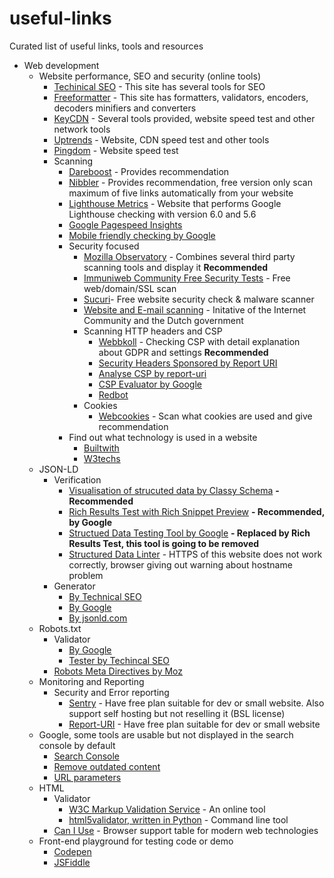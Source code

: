 # useful-links
Curated list of useful links, tools and resources

- Web development
  - Website performance, SEO and security (online tools)
    - [Techinical SEO](https://technicalseo.com/tools) - This site has several tools for SEO
    - [Freeformatter](https://www.freeformatter.com/) - This site has formatters, validators, encoders, decoders minifiers and converters
    - [KeyCDN](https://tools.keycdn.com/) - Several tools provided, website speed test and other network tools
    - [Uptrends](https://www.uptrends.com/tools) - Website, CDN speed test and other tools
    - [Pingdom](https://tools.pingdom.com) - Website speed test
    - Scanning
      - [Dareboost](https://www.dareboost.com) - Provides recommendation
      - [Nibbler](https://nibbler.silktide.com) - Provides recommendation, free version only scan maximum of five links automatically from your website
      - [Lighthouse Metrics](https://lighthouse-metrics.com) - Website that performs Google Lighthouse checking with version 6.0 and 5.6
      - [Google Pagespeed Insights](https://developers.google.com/speed/pagespeed/insights/)
      - [Mobile friendly checking by Google](https://search.google.com/test/mobile-friendly)
      - Security focused
        - [Mozilla Observatory](https://observatory.mozilla.org/) - Combines several third party scanning tools and display it **Recommended**
        - [Immuniweb Community Free Security Tests](https://www.immuniweb.com/free/) - Free web/domain/SSL scan
        - [Sucuri](https://sitecheck.sucuri.net/)- Free website security check & malware scanner
        - [Website and E-mail scanning](https://internet.nl/) - Initative of the Internet Community and the Dutch government
        - Scanning HTTP headers and CSP
          - [Webbkoll](https://webbkoll.dataskydd.net/) - Checking CSP with detail explanation about GDPR and settings **Recommended**
          - [Security Headers Sponsored by Report URI](https://securityheaders.com/)
          - [Analyse CSP by report-uri](https://report-uri.com/home/analyse)
          - [CSP Evaluator by Google](https://csp-evaluator.withgoogle.com/)
          - [Redbot](https://redbot.org)
        - Cookies
          - [Webcookies](https://webcookies.org/) - Scan what cookies are used and give recommendation
      - Find out what technology is used in a website
        - [Builtwith](https://builtwith.com/)
        - [W3techs](https://w3techs.com/sites)
  - JSON-LD
    - Verification
      - [Visualisation of strucuted data by Classy Schema](https://classyschema.org/Visualisation) **- Recommended**
      - [Rich Results Test with Rich Snippet Preview](https://search.google.com/test/rich-results) **- Recommended, by Google**
      - [Structued Data Testing Tool by Google](https://search.google.com/structured-data/testing-tool/) **- Replaced by Rich Results Test, this tool is going to be removed**
      - [Structured Data Linter](http://linter.structured-data.org) - HTTPS of this website does not work correctly, browser giving out warning about hostname problem 
    - Generator
      - [By Technical SEO](https://technicalseo.com/tools/schema-markup-generator/)
      - [By Google](https://www.google.com/webmasters/markup-helper/)
      - [By jsonld.com](https://jsonld.com/json-ld-generator/)
  - Robots.txt
    - Validator
      - [By Google](https://www.google.com/webmasters/tools/robots-testing-tool)
      - [Tester by Techincal SEO](https://technicalseo.com/tools/robots-txt/)
    - [Robots Meta Directives by Moz](https://moz.com/learn/seo/robots-meta-directives)
  - Monitoring and Reporting
    - Security and Error reporting
      - [Sentry](https://sentry.io/) - Have free plan suitable for dev or small website. Also support self hosting but not reselling it (BSL license)
      - [Report-URI](https://report-uri.com/) - Have free plan suitable for dev or small website
  - Google, some tools are usable but not displayed in the search console by default
      - [Search Console](https://search.google.com/u/0/search-console/welcome)
      - [Remove outdated content](https://www.google.com/webmasters/tools/removals)
      - [URL parameters](https://www.google.com/webmasters/tools/crawl-url-parameters)
  - HTML
    - Validator
      - [W3C Markup Validation Service](https://validator.w3.org/) - An online tool
      - [html5validator, written in Python](https://github.com/svenkreiss/html5validator) - Command line tool
    - [Can I Use](https://caniuse.com/) - Browser support table for modern web technologies
   - Front-end playground for testing code or demo
     - [Codepen](https://codepen.io/)
     - [JSFiddle](https://jsfiddle.net/)
